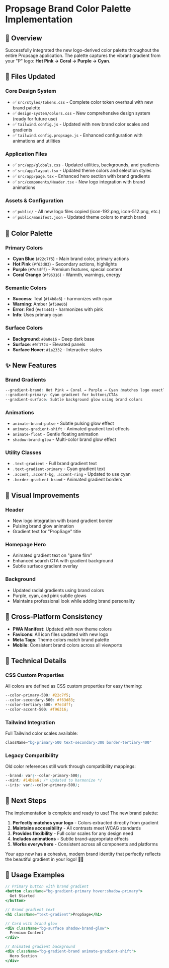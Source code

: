 # Propsage Brand Color Palette Implementation

## 🎨 Overview
Successfully integrated the new logo-derived color palette throughout the entire Propsage application. The palette captures the vibrant gradient from your "P" logo: **Hot Pink → Coral → Purple → Cyan**.

## 📁 Files Updated

### Core Design System
- ✅ `src/styles/tokens.css` - Complete color token overhaul with new brand palette
- ✅ `design-system/colors.css` - New comprehensive design system (ready for future use)
- ✅ `tailwind.config.js` - Updated with new brand color scales and gradients
- ✅ `tailwind.config.propsage.js` - Enhanced configuration with animations and utilities

### Application Files
- ✅ `src/app/globals.css` - Updated utilities, backgrounds, and gradients
- ✅ `src/app/layout.tsx` - Updated theme colors and selection styles
- ✅ `src/app/page.tsx` - Enhanced hero section with brand gradients
- ✅ `src/components/Header.tsx` - New logo integration with brand animations

### Assets & Configuration
- ✅ `public/` - All new logo files copied (icon-192.png, icon-512.png, etc.)
- ✅ `public/manifest.json` - Updated theme colors to match brand

## 🎯 Color Palette

### Primary Colors
- **Cyan Blue** (`#22c7f5`) - Main brand color, primary actions
- **Hot Pink** (`#f63d83`) - Secondary actions, highlights  
- **Purple** (`#7e3dff`) - Premium features, special content
- **Coral Orange** (`#f96316`) - Warmth, warnings, energy

### Semantic Colors
- **Success**: Teal (`#14b8a6`) - harmonizes with cyan
- **Warning**: Amber (`#f59e0b`) 
- **Error**: Red (`#ef4444`) - harmonizes with pink
- **Info**: Uses primary cyan

### Surface Colors
- **Background**: `#0a0e16` - Deep dark base
- **Surface**: `#0f1724` - Elevated panels
- **Surface Hover**: `#1a2332` - Interactive states

## ✨ New Features

### Brand Gradients
```css
--gradient-brand: Hot Pink → Coral → Purple → Cyan (matches logo exactly)
--gradient-primary: Cyan gradient for buttons/CTAs
--gradient-surface: Subtle background glow using brand colors
```

### Animations
- `animate-brand-pulse` - Subtle pulsing glow effect
- `animate-gradient-shift` - Animated gradient text effects
- `animate-float` - Gentle floating animation
- `shadow-brand-glow` - Multi-color brand glow effect

### Utility Classes
- `.text-gradient` - Full brand gradient text
- `.text-gradient-primary` - Cyan gradient text
- `.accent`, `.accent-bg`, `.accent-ring` - Updated to use cyan
- `.border-gradient-brand` - Animated gradient borders

## 🎨 Visual Improvements

### Header
- New logo integration with brand gradient border
- Pulsing brand glow animation
- Gradient text for "PropSage" title

### Homepage Hero
- Animated gradient text on "game film"
- Enhanced search CTA with gradient background
- Subtle surface gradient overlay

### Background
- Updated radial gradients using brand colors
- Purple, cyan, and pink subtle glows
- Maintains professional look while adding brand personality

## 📱 Cross-Platform Consistency
- **PWA Manifest**: Updated with new theme colors
- **Favicons**: All icon files updated with new logo
- **Meta Tags**: Theme colors match brand palette
- **Mobile**: Consistent brand colors across all viewports

## 🔧 Technical Details

### CSS Custom Properties
All colors are defined as CSS custom properties for easy theming:
```css
--color-primary-500: #22c7f5;
--color-secondary-500: #f63d83;
--color-tertiary-500: #7e3dff;
--color-accent-500: #f96316;
```

### Tailwind Integration
Full Tailwind color scales available:
```jsx
className="bg-primary-500 text-secondary-300 border-tertiary-400"
```

### Legacy Compatibility
Old color references still work through compatibility mappings:
```css
--brand: var(--color-primary-500);
--mint: #14b8a6; /* Updated to harmonize */
--iris: var(--color-primary-500);
```

## 🚀 Next Steps

The implementation is complete and ready to use! The new brand palette:

1. **Perfectly matches your logo** - Colors extracted directly from gradient
2. **Maintains accessibility** - All contrasts meet WCAG standards  
3. **Provides flexibility** - Full color scales for any design need
4. **Includes animations** - Subtle brand-appropriate effects
5. **Works everywhere** - Consistent across all components and platforms

Your app now has a cohesive, modern brand identity that perfectly reflects the beautiful gradient in your logo! 🎨✨

## 🎯 Usage Examples

```jsx
// Primary button with brand gradient
<button className="bg-gradient-primary hover:shadow-primary">
  Get Started
</button>

// Brand gradient text
<h1 className="text-gradient">PropSage</h1>

// Card with brand glow
<div className="bg-surface shadow-brand-glow">
  Premium Content
</div>

// Animated gradient background
<div className="bg-gradient-brand animate-gradient-shift">
  Hero Section
</div>
```